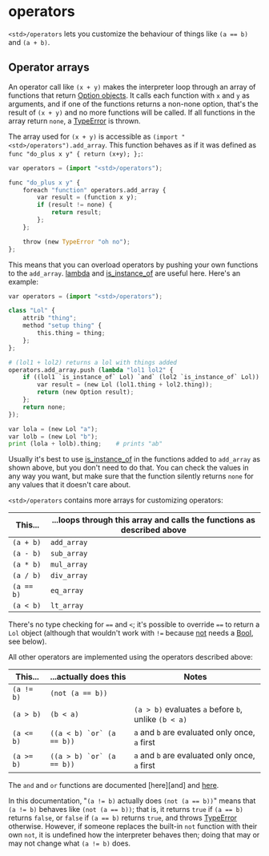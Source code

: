 # operators

`<std>/operators` lets you customize the behaviour of things like
`(a == b)` and `(a + b)`.


## Operator arrays

An operator call like `(x + y)` makes the interpreter loop through an array of
functions that return [Option objects]. It calls each function with `x` and `y`
as arguments, and if one of the functions returns a non-none option, that's the
result of `(x + y)` and no more functions will be called. If all functions in
the array return `none`, a [TypeError] is thrown.

The array used for `(x + y)` is accessible as
`(import "<std>/operators").add_array`. This function behaves as if it was
defined as `func "do_plus x y" { return (x+y); };`:

```python
var operators = (import "<std>/operators");

func "do_plus x y" {
    foreach "function" operators.add_array {
        var result = (function x y);
        if (result != none) {
            return result;
        };
    };

    throw (new TypeError "oh no");
};
```

This means that you can overload operators by pushing your own functions to the
`add_array`. [lambda] and [is_instance_of] are useful here. Here's an example:

```python
var operators = (import "<std>/operators");

class "Lol" {
    attrib "thing";
    method "setup thing" {
        this.thing = thing;
    };
};

# (lol1 + lol2) returns a lol with things added
operators.add_array.push (lambda "lol1 lol2" {
    if ((lol1 `is_instance_of` Lol) `and` (lol2 `is_instance_of` Lol)) {
        var result = (new Lol (lol1.thing + lol2.thing));
        return (new Option result);
    };
    return none;
});

var lola = (new Lol "a");
var lolb = (new Lol "b");
print (lola + lolb).thing;    # prints "ab"
```

Usually it's best to use [is_instance_of] in the functions added to `add_array`
as shown above, but you don't need to do that. You can check the values in any
way you want, but make sure that the function silently returns `none` for any
values that it doesn't care about.

`<std>/operators` contains more arrays for customizing operators:

| This...       | ...loops through this array and calls the functions as described above    |
| ------------- | ------------------------------------------------------------------------- |
| `(a + b)`     | `add_array`                                                               |
| `(a - b)`     | `sub_array`                                                               |
| `(a * b)`     | `mul_array`                                                               |
| `(a / b)`     | `div_array`                                                               |
| `(a == b)`    | `eq_array`                                                                |
| `(a < b)`     | `lt_array`                                                                |

There's no type checking for `==` and `<`; it's possible to override `==` to
return a `Lol` object (although that wouldn't work with `!=` because [not]
needs a [Bool], see below).

All other operators are implemented using the operators described above:

| This...       | ...actually does this         | Notes                                                 |
| ------------- | ----------------------------- | ----------------------------------------------------- |
| `(a != b)`    | `(not (a == b))`              |                                                       |
| `(a > b)`     | `(b < a)`                     | `(a > b)` evaluates `a` before `b`, unlike `(b < a)`  |
| `(a <= b)`    | ``((a < b) `or` (a == b))``   | `a` and `b` are evaluated only once, `a` first        |
| `(a >= b)`    | ``((a > b) `or` (a == b))``   | `a` and `b` are evaluated only once, `a` first        |

The `and` and `or` functions are documented [here][and] and [here][or].

In this documentation, "`(a != b)` actually does `(not (a == b))`" means that
`(a != b)` behaves like `(not (a == b))`; that is, it returns `true` if
`(a == b)` returns `false`, or `false` if `(a == b)` returns `true`, and throws
[TypeError] otherwise. However, if someone replaces the built-in `not` function
with their own `not`, it is undefined how the interpreter behaves then; doing
that may or may not change what `(a != b)` does.


[examples/operator_overload.ö]: ../../examples/operator_overload.ö
[TypeError]: ../errors.md
[lambda]: ../builtins.md#lambda
[is_instance_of]: ../builtins.md#is_instance_of
[or]: ../builtins.md#or
[not]: ../builtins.md#not
[Bool]: ../builtins.md#Bool
[Option objects]: ../tutorial.md#option-objects
